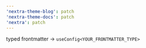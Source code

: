 ```yaml
---
'nextra-theme-blog': patch
'nextra-theme-docs': patch
'nextra': patch
---
```


typed frontmatter -> `useConfig<YOUR_FRONTMATTER_TYPE>`
